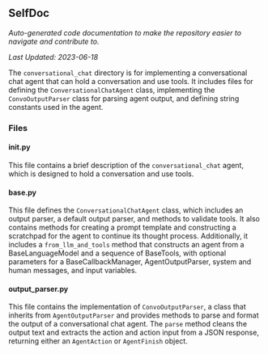 <!--- START SELFDOC --->
## SelfDoc
_Auto-generated code documentation to make the repository easier to navigate and contribute to._

_Last Updated: 2023-06-18_

The `conversational_chat` directory is for implementing a conversational chat agent that can hold a conversation and use tools. It includes files for defining the `ConversationalChatAgent` class, implementing the `ConvoOutputParser` class for parsing agent output, and defining string constants used in the agent.

### Files
#### __init__.py
This file contains a brief description of the `conversational_chat` agent, which is designed to hold a conversation and use tools.

#### base.py
This file defines the `ConversationalChatAgent` class, which includes an output parser, a default output parser, and methods to validate tools. It also contains methods for creating a prompt template and constructing a scratchpad for the agent to continue its thought process. Additionally, it includes a `from_llm_and_tools` method that constructs an agent from a BaseLanguageModel and a sequence of BaseTools, with optional parameters for a BaseCallbackManager, AgentOutputParser, system and human messages, and input variables.

#### output_parser.py
This file contains the implementation of `ConvoOutputParser`, a class that inherits from `AgentOutputParser` and provides methods to parse and format the output of a conversational chat agent. The `parse` method cleans the output text and extracts the action and action input from a JSON response, returning either an `AgentAction` or `AgentFinish` object.

<!--- END SELFDOC --->